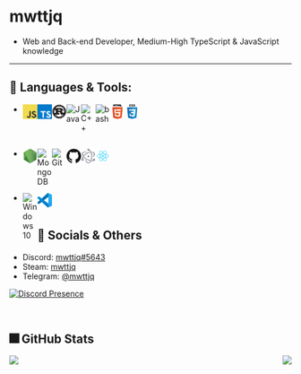# mwttjq
 
 - Web and Back-end Developer, Medium-High TypeScript & JavaScript knowledge
 
---




## 🌺 Languages & Tools: 

- <img align="left" alt="JavaScript" width="26px" src="https://raw.githubusercontent.com/github/explore/80688e429a7d4ef2fca1e82350fe8e3517d3494d/topics/javascript/javascript.png" /><img align="left" alt="TypeScript" width="26px" src="https://raw.githubusercontent.com/github/explore/80688e429a7d4ef2fca1e82350fe8e3517d3494d/topics/typescript/typescript.png" /><img align="left" alt="Rust" width="26px" src="https://raw.githubusercontent.com/github/explore/78df643247d429f6cc873026c0622819ad797942/topics/rust/rust.png" /><img align="left" alt="Java" width="26px" src="https://icons.iconarchive.com/icons/tatice/cristal-intense/256/Java-icon.png" /><img align="left" alt="C++" width="26px" src="https://img.icons8.com/color/2x/c-plus-plus-logo.png" /><img align="left" alt="bash" width="26px" src="https://img.icons8.com/fluency/2x/console.png" /><img align="left" alt="HTML5" width="26px" src="https://raw.githubusercontent.com/github/explore/80688e429a7d4ef2fca1e82350fe8e3517d3494d/topics/html/html.png" /><img align="left" alt="CSS3" width="26px" src="https://raw.githubusercontent.com/github/explore/80688e429a7d4ef2fca1e82350fe8e3517d3494d/topics/css/css.png" />

</br>
</br>


- <img align="left" alt="Node.js" width="26px" src="https://raw.githubusercontent.com/github/explore/80688e429a7d4ef2fca1e82350fe8e3517d3494d/topics/nodejs/nodejs.png" /><img align="left" alt="MongoDB" width="26px" src="https://img.icons8.com/color/2x/mongodb.png" /><img align="left" alt="Git" width="26px" src="https://img.icons8.com/color/2x/git.png" /><img align="left" alt="GitHub" width="26px" src="https://raw.githubusercontent.com/github/explore/78df643247d429f6cc873026c0622819ad797942/topics/github/github.png" /><img align="left" alt="Electron" width="26px" src="https://raw.githubusercontent.com/github/explore/80688e429a7d4ef2fca1e82350fe8e3517d3494d/topics/electron/electron.png" /><img align="left" alt="React" width="26px" src="https://raw.githubusercontent.com/github/explore/80688e429a7d4ef2fca1e82350fe8e3517d3494d/topics/react/react.png" />

</br>
</br>

- <img align="left" alt="Windows 10" width="26px" src="https://cdn.icon-icons.com/icons2/729/PNG/512/windows_icon-icons.com_62712.png" />

  <img align="left" alt="Visual Studio Code" width="26px" src="https://raw.githubusercontent.com/github/explore/80688e429a7d4ef2fca1e82350fe8e3517d3494d/topics/visual-studio-code/visual-studio-code.png" />
  
  </br>
  </br>
 

## 🧁 Socials & Others
  
  - Discord: [mwttjq#5643](https://discord.com/users/885982488281878658)
  - Steam: [mwttjq](https://steamcommunity.com/profiles/76561198797604835/)
  - Telegram: [@mwttjq](https://t.me/mwttjq)
  
  [![Discord Presence](https://lanyard.cnrad.dev/api/885982488281878658)](https://discord.com/users/885982488281878658)
  


</br>



## 🎆 GitHub Stats
  
<img align="left" src="https://github-readme-stats.vercel.app/api?username=mwttjq&show_icons=true&hide_border=true&theme=tokyonight"><img align="right" src="https://github-readme-stats.vercel.app/api/top-langs/?username=mwttjq&theme=tokyonight&hide=batchfile">


  

